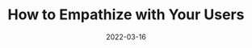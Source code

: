 ---
date: 2022-03-16
draft: true
publisher: usabilitygeek
tags:
  - design
  - usability
  - user-experience
  - meta
target_url: https://usabilitygeek.com/how-to-empathize-with-your-users/
title: How to Empathize with Your Users
---